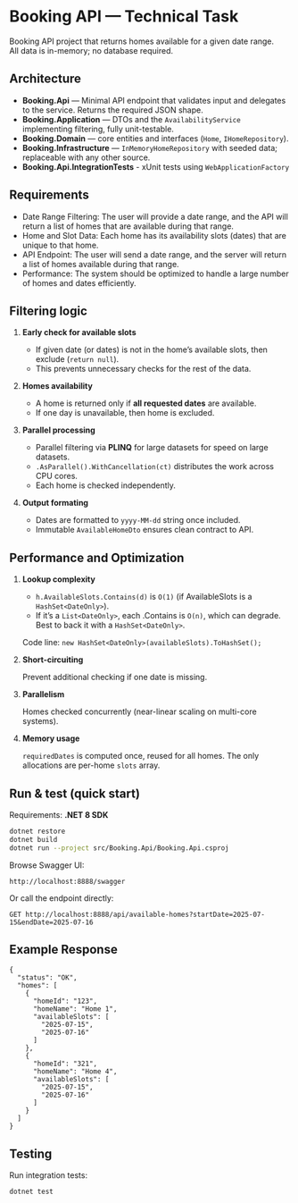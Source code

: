 # Booking API — Technical Task

Booking API project that returns homes available for a given date range.  
All data is in-memory; no database required.

## Architecture

- **Booking.Api** — Minimal API endpoint that validates input and delegates to the service. Returns the required JSON shape.
- **Booking.Application** — DTOs and the `AvailabilityService` implementing filtering, fully unit-testable.
- **Booking.Domain** — core entities and interfaces (`Home`, `IHomeRepository`).
- **Booking.Infrastructure** — `InMemoryHomeRepository` with seeded data; replaceable with any other source.
- **Booking.Api.IntegrationTests** - xUnit tests using `WebApplicationFactory`

## Requirements

- Date Range Filtering: The user will provide a date range, and the API will return a list of homes that are available during that range.
- Home and Slot Data: Each home has its availability slots (dates) that are unique to that home.
- API Endpoint: The user will send a date range, and the server will return a list of homes available during that range.
- Performance: The system should be optimized to handle a large number of homes and dates efficiently.


## Filtering logic

1. **Early check for available slots**

	- If given date (or dates) is not in the home’s available slots, then exclude (`return null`).
	- This prevents unnecessary checks for the rest of the data.

2. **Homes availability**

	- A home is returned only if **all requested dates** are available.
	- If one day is unavailable, then home is excluded.

3. **Parallel processing**

	- Parallel filtering via **PLINQ** for large datasets for speed on large datasets.
	- `.AsParallel().WithCancellation(ct)` distributes the work across CPU cores.
	- Each home is checked independently.

4. **Output formating**

	- Dates are formatted to `yyyy-MM-dd` string once included.
	- Immutable `AvailableHomeDto` ensures clean contract to API.
	
	
## Performance and Optimization

1. **Lookup complexity**

	- `h.AvailableSlots.Contains(d)` is `O(1)` (if AvailableSlots is a `HashSet<DateOnly>`).
	- If it’s a `List<DateOnly>`, each .Contains is `O(n)`, which can degrade. Best to back it with a `HashSet<DateOnly>`.
	
	Code line: `new HashSet<DateOnly>(availableSlots).ToHashSet();`

2. **Short-circuiting**

	Prevent additional checking if one date is missing.

3. **Parallelism**

	Homes checked concurrently (near-linear scaling on multi-core systems).

4. **Memory usage**

	`requiredDates` is computed once, reused for all homes. The only allocations are per-home `slots` array.
	

## Run & test (quick start)

Requirements: **.NET 8 SDK**

```bash
dotnet restore
dotnet build
dotnet run --project src/Booking.Api/Booking.Api.csproj
```

Browse Swagger UI:
```
http://localhost:8888/swagger
```

Or call the endpoint directly:
```
GET http://localhost:8888/api/available-homes?startDate=2025-07-15&endDate=2025-07-16
```

## Example Response
```
{
  "status": "OK",
  "homes": [
    {
      "homeId": "123",
      "homeName": "Home 1",
      "availableSlots": [
        "2025-07-15",
        "2025-07-16"
      ]
    },
    {
      "homeId": "321",
      "homeName": "Home 4",
      "availableSlots": [
        "2025-07-15",
        "2025-07-16"
      ]
    }
  ]
}
```

## Testing
Run integration tests:

```bash
dotnet test
```
